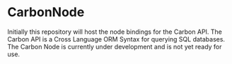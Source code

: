 # CarbonNode
Initially this repository will host the node bindings for the Carbon API. 
The Carbon API is a Cross Language ORM Syntax for querying SQL databases. 
The Carbon Node is currently under development and is not yet ready for use. 
